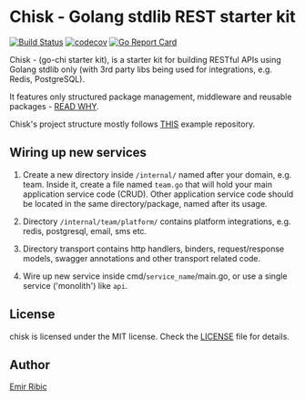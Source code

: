 # Chisk - Golang stdlib REST starter kit

[![Build Status](https://travis-ci.org/ribice/chisk.svg?branch=master)](https://travis-ci.org/ribice/chisk)
[![codecov](https://codecov.io/gh/ribice/chisk/branch/master/graph/badge.svg)](https://codecov.io/gh/ribice/chisk)
[![Go Report Card](https://goreportcard.com/badge/github.com/ribice/chisk)](https://goreportcard.com/report/github.com/ribice/chisk)

Chisk - (go-chi starter kit), is a starter kit for building RESTful APIs using Golang stdlib only (with 3rd party libs being used for integrations, e.g. Redis, PostgreSQL).

It features only structured package management, middleware and reusable packages - [READ WHY](https://www.ribice.ba/beyond-rest).

Chisk's project structure mostly follows [THIS](https://github.com/golang-standards/project-layout) example repository.

## Wiring up new services

1. Create a new directory inside `/internal/` named after your domain, e.g. team. Inside it, create a file named `team.go` that will hold your main application service code (CRUD). Other application service code should be located in the same directory/package, named after its usage.

2. Directory `/internal/team/platform/` contains platform integrations, e.g. redis, postgresql, email, sms etc.

3. Directory transport contains http handlers, binders, request/response models, swagger annotations and other transport related code.

4. Wire up new service inside cmd/`service_name`/main.go, or use a single service ('monolith') like `api`.

## License

chisk is licensed under the MIT license. Check the [LICENSE](LICENSE.md) file for details.

## Author

[Emir Ribic](https://ribice.ba)